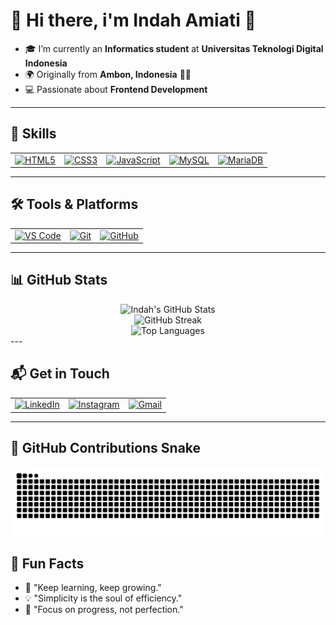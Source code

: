 # 🌸 Hi there, i'm Indah Amiati 👋   

- 🎓 I’m currently an **Informatics student** at **Universitas Teknologi Digital Indonesia**   
- 🌍 Originally from **Ambon, Indonesia** 🌊✨  
- 💻 Passionate about **Frontend Development**   

---

## 🚀 Skills
<table>
<tr>
  <td>
    <a href="https://developer.mozilla.org/en-US/docs/Glossary/HTML5" target="_blank">
      <img src="https://cdn.jsdelivr.net/gh/devicons/devicon/icons/html5/html5-original.svg" width="50" alt="HTML5">
    </a>
  </td>
  <td>
    <a href="https://developer.mozilla.org/en-US/docs/Web/CSS" target="_blank">
      <img src="https://cdn.jsdelivr.net/gh/devicons/devicon/icons/css3/css3-original.svg" width="50" alt="CSS3">
    </a>
  </td>
  <td>
    <a href="https://developer.mozilla.org/en-US/docs/Web/JavaScript" target="_blank">
      <img src="https://cdn.jsdelivr.net/gh/devicons/devicon/icons/javascript/javascript-original.svg" width="50" alt="JavaScript">
    </a>
  </td>
  <td>
    <a href="https://www.mysql.com/" target="_blank">
      <img src="https://cdn.jsdelivr.net/gh/devicons/devicon/icons/mysql/mysql-original.svg" width="50" alt="MySQL">
    </a>
  </td>
  <td>
    <a href="https://mariadb.org/" target="_blank">
      <img src="https://cdn.jsdelivr.net/gh/devicons/devicon/icons/mariadb/mariadb-original.svg" width="50" alt="MariaDB">
    </a>
  </td>
</tr>
</table>

---

## 🛠️ Tools & Platforms
<table>
<tr>
  <td>
    <a href="https://code.visualstudio.com/" target="_blank">
      <img src="https://cdn.jsdelivr.net/gh/devicons/devicon/icons/vscode/vscode-original.svg" width="50" alt="VS Code">
    </a>
  </td>
  <td>
    <a href="https://git-scm.com/" target="_blank">
      <img src="https://cdn.jsdelivr.net/gh/devicons/devicon/icons/git/git-original.svg" width="50" alt="Git">
    </a>
  </td>
  <td>
    <a href="https://github.com/" target="_blank">
      <img src="https://cdn.jsdelivr.net/gh/devicons/devicon/icons/github/github-original.svg" width="50" alt="GitHub">
    </a>
  </td>
</tr>
</table>  

---

## 📊 GitHub Stats
<div align="center">
  <img src="https://github-readme-stats.vercel.app/api?username=indah135&show_icons=true&theme=tokyonight&hide_border=true&count_private=true" alt="Indah's GitHub Stats" />
</div>
<div align="center">
  <img src="https://nirzak-streak-stats.vercel.app/?user=indah135&theme=tokyonight&hide_border=true" alt="GitHub Streak" />
</div>
<div align="center">
  <img src="https://github-readme-stats.vercel.app/api/top-langs/?username=indah135&layout=compact&theme=tokyonight&hide_border=true&cache_seconds=1800" alt="Top Languages" />
</div>
---

## 📬 Get in Touch
<table>
<tr>
  <td>
    <a href="https://www.linkedin.com/in/indah-amiati">
      <img src="https://cdn.jsdelivr.net/gh/devicons/devicon/icons/linkedin/linkedin-original.svg" width="40" alt="LinkedIn">
    </a>
  </td>
  <td>
    <a href="https://www.instagram.com/indahh_amiati?igsh=dW40ZWljOTZvY3Y0">
      <img src="https://www.vectorlogo.zone/logos/instagram/instagram-icon.svg" width="40" alt="Instagram">
    </a>
  </td>
  <td>
    <a href="mailto:indahamiati85@gmail.com">
      <img src="https://www.vectorlogo.zone/logos/gmail/gmail-icon.svg" width="40" alt="Gmail">
    </a>
  </td>
</tr>
</table>

---

## 🐍 GitHub Contributions Snake
![snake gif](https://raw.githubusercontent.com/Indah135/Indah135/output/snake.svg)

## 🌼 Fun Facts
- 🌱 "Keep learning, keep growing."
- 💡 "Simplicity is the soul of efficiency."
- 🎯 "Focus on progress, not perfection."  
